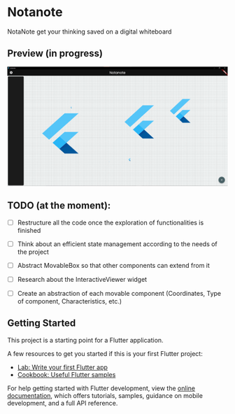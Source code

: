# Notanote

NotaNote get your thinking saved on a digital whiteboard

## Preview (in progress)
![Image](https://github.com/pragmatically-dev/notanote/blob/master/resources/notanote.png)


## TODO (at the moment):
- [ ] Restructure all the code once the exploration of functionalities is finished
- [ ] Think about an efficient state management according to the needs of the project
- [ ] Abstract MovableBox so that other components can extend from it
- [ ] Research about the InteractiveViewer widget
- [ ] Create an abstraction of each movable component (Coordinates, Type of component, Characteristics, etc.)


## Getting Started

This project is a starting point for a Flutter application.

A few resources to get you started if this is your first Flutter project:

- [Lab: Write your first Flutter app](https://docs.flutter.dev/get-started/codelab)
- [Cookbook: Useful Flutter samples](https://docs.flutter.dev/cookbook)

For help getting started with Flutter development, view the
[online documentation](https://docs.flutter.dev/), which offers tutorials,
samples, guidance on mobile development, and a full API reference.